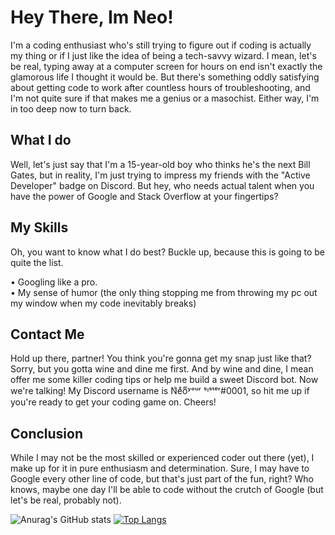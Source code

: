 # Hey There, Im Neo!
I'm a coding enthusiast who's still trying to figure out if coding is actually my thing or if I just like the idea of being a tech-savvy wizard. I mean, let's be real, typing away at a computer screen for hours on end isn't exactly the glamorous life I thought it would be. But there's something oddly satisfying about getting code to work after countless hours of troubleshooting, and I'm not quite sure if that makes me a genius or a masochist. Either way, I'm in too deep now to turn back.

## What I do
Well, let's just say that I'm a 15-year-old boy who thinks he's the next Bill Gates, but in reality, I'm just trying to impress my friends with the "Active Developer" badge on Discord. But hey, who needs actual talent when you have the power of Google and Stack Overflow at your fingertips?

## My Skills
Oh, you want to know what I do best? Buckle up, because this is going to be quite the list.   

• Googling like a pro.  
• My sense of humor (the only thing stopping me from throwing my pc out my window when my code inevitably breaks)   

## Contact Me
Hold up there, partner! You think you're gonna get my snap just like that? Sorry, but you gotta wine and dine me first. And by wine and dine, I mean offer me some killer coding tips or help me build a sweet Discord bot. Now we're talking! My Discord username is Nͥeͣoͫʸᵒᵘʳ ˢᶦˢᵗᵉʳ#0001, so hit me up if you're ready to get your coding game on. Cheers!

## Conclusion
While I may not be the most skilled or experienced coder out there (yet), I make up for it in pure enthusiasm and determination. Sure, I may have to Google every other line of code, but that's just part of the fun, right? Who knows, maybe one day I'll be able to code without the crutch of Google (but let's be real, probably not).

![Anurag's GitHub stats](https://github-readme-stats.vercel.app/api?username=Benzo-Fury&count_private=true&show_icons=true) [![Top Langs](https://github-readme-stats.vercel.app/api/top-langs/?username=Benzo-Fury&langs_count=8)](https://github.com/anuraghazra/github-readme-stats)
